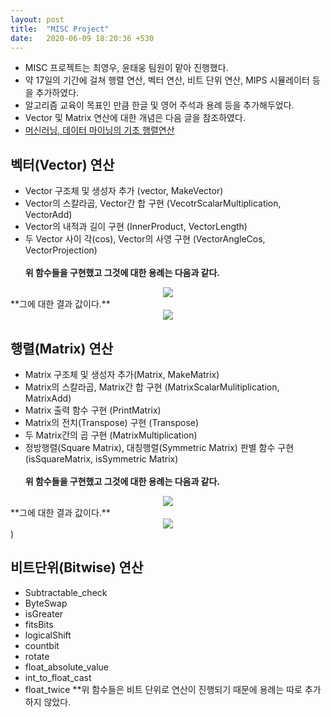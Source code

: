 ```yaml
---
layout: post
title:  "MISC Project"
date:   2020-06-09 18:20:36 +530
---
```


* MISC 프로젝트는 최영우, 윤태웅 팀원이 맡아 진행했다.
* 약 17일의 기간에 걸쳐 행렬 연산, 벡터 연산, 비트 단위 연산, MIPS 시뮬레이터 등을 추가하였다.
* 알고리즘 교육이 목표인 만큼 한글 및 영어 주석과 용례 등을 추가해두었다.
* Vector 및 Matrix 연산에 대한 개념은 다음 글을 참조하였다.
* [머신러닝, 데이터 마이닝의 기초 행렬연산](https://ratsgo.github.io/linear%20algebra/2017/03/14/operations/)

## 벡터(Vector) 연산
 * Vector 구조체 및 생성자 추가 (vector, MakeVector)
 * Vector의 스칼라곱, Vector간 합 구현 (VecotrScalarMultiplication, VectorAdd)
 * Vector의 내적과 길이 구현 (InnerProduct, VectorLength)
 * 두 Vector 사이 각(cos), Vector의 사영 구현 (VectorAngleCos, VectorProjection)<br><br>
 **위 함수들을 구현했고 그것에 대한 용례는 다음과 같다.**<br>
<center>
 <img src = "https://20-1-skku-oss.github.io/2020-1-OSS-4/images/Vector_example.JPG">
</center>
 **그에 대한 결과 값이다.**<br>
<center>
 <img src = "https://20-1-skku-oss.github.io/2020-1-OSS-4/images/Vector_result.JPG">
</center>

## 행렬(Matrix) 연산
 * Matrix 구조체 및 생성자 추가(Matrix, MakeMatrix)
 * Matrix의 스칼라곱, Matrix간 합 구현 (MatrixScalarMulitiplication, MatrixAdd)
 * Matrix 출력 함수 구현 (PrintMatrix)
 * Matrix의 전치(Transpose) 구현 (Transpose)
 * 두 Matrix간의 곱 구현 (MatrixMultiplication)
 * 정방행렬(Square Matrix), 대칭행렬(Symmetric Matrix) 판별 함수 구현 (isSquareMatrix, isSymmetric Matrix)<br><br>
 **위 함수들을 구현했고 그것에 대한 용례는 다음과 같다.**<br>
<center>
 <img src = "https://20-1-skku-oss.github.io/2020-1-OSS-4/images/Matrix_example.JPG">
</center>
 **그에 대한 결과 값이다.**<br>
<center>
 <img src = "https://20-1-skku-oss.github.io/2020-1-OSS-4/images/Matrix_result.JPG">
</center>)

## 비트단위(Bitwise) 연산
 * Subtractable_check
 * ByteSwap
 * isGreater
 * fitsBits
 * logicalShift
 * countbit
 * rotate
 * float_absolute_value
 * int_to_float_cast
 * float_twice
 **위 함수들은 비트 단위로 연산이 진행되기 때문에 용례는 따로 추가하지 않았다.
